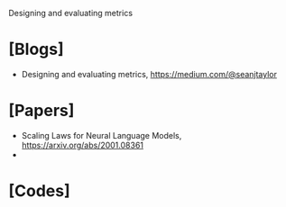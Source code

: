 Designing and evaluating metrics

# [Blogs]
+ Designing and evaluating metrics, https://medium.com/@seanjtaylor

# [Papers]
+ Scaling Laws for Neural Language Models, https://arxiv.org/abs/2001.08361
+ 

# [Codes]

